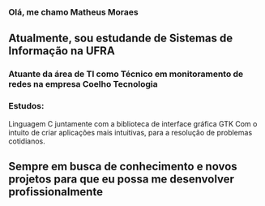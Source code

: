 ### Olá, me chamo Matheus Moraes
## Atualmente, sou estudande de Sistemas de Informação na UFRA
### Atuante da área de TI como Técnico em monitoramento de redes na empresa Coelho Tecnologia


### Estudos:

  Linguagem C juntamente com a biblioteca de interface gráfica GTK
Com o intuito de criar aplicações mais intuitivas, para a resolução de 
problemas cotidianos.


## Sempre em busca de conhecimento e novos projetos para que eu possa me desenvolver profissionalmente
